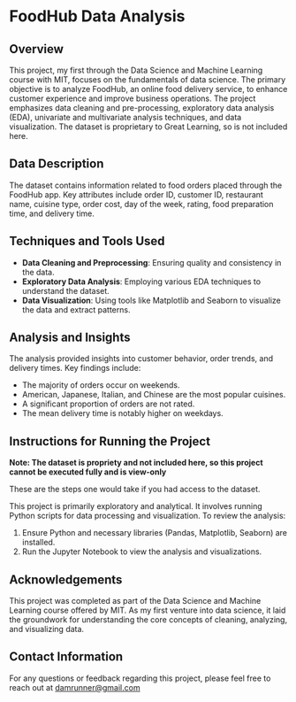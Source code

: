 # FoodHub Data Analysis

## Overview
This project, my first through the Data Science and Machine Learning course with MIT, focuses on the fundamentals of data science. The primary objective is to analyze FoodHub, an online food delivery service, to enhance customer experience and improve business operations. The project emphasizes data cleaning and pre-processing, exploratory data analysis (EDA), univariate and multivariate analysis techniques, and data visualization.  The dataset is proprietary to Great Learning, so is not included here.

## Data Description
The dataset contains information related to food orders placed through the FoodHub app. Key attributes include order ID, customer ID, restaurant name, cuisine type, order cost, day of the week, rating, food preparation time, and delivery time.

## Techniques and Tools Used
- **Data Cleaning and Preprocessing**: Ensuring quality and consistency in the data.
- **Exploratory Data Analysis**: Employing various EDA techniques to understand the dataset.
- **Data Visualization**: Using tools like Matplotlib and Seaborn to visualize the data and extract patterns.

## Analysis and Insights
The analysis provided insights into customer behavior, order trends, and delivery times. Key findings include:
- The majority of orders occur on weekends.
- American, Japanese, Italian, and Chinese are the most popular cuisines.
- A significant proportion of orders are not rated.
- The mean delivery time is notably higher on weekdays.

## Instructions for Running the Project
**Note: The dataset is propriety and not included here, so this project cannot be executed fully and is view-only**

These are the steps one would take if you had access to the dataset.

This project is primarily exploratory and analytical. It involves running Python scripts for data processing and visualization. To review the analysis:
1. Ensure Python and necessary libraries (Pandas, Matplotlib, Seaborn) are installed.
2. Run the Jupyter Notebook to view the analysis and visualizations.

## Acknowledgements
This project was completed as part of the Data Science and Machine Learning course offered by MIT. As my first venture into data science, it laid the groundwork for understanding the core concepts of cleaning, analyzing, and visualizing data.

## Contact Information
For any questions or feedback regarding this project, please feel free to reach out at damrunner@gmail.com
